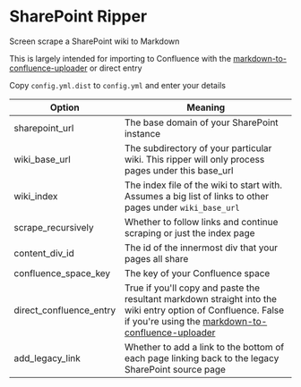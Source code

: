 SharePoint Ripper
=================

Screen scrape a SharePoint wiki to Markdown

This is largely intended for importing to Confluence with the [markdown-to-confluence-uploader](https://github.com/zorfling/markdown-to-confluence-uploader) or direct entry

Copy `config.yml.dist` to `config.yml` and enter your details

|Option|Meaning|
|------|-------|
|sharepoint_url|The base domain of your SharePoint instance|
|wiki_base_url|The subdirectory of your particular wiki. This ripper will only process pages under this base_url|
|wiki_index|The index file of the wiki to start with. Assumes a big list of links to other pages under `wiki_base_url`|
|scrape_recursively|Whether to follow links and continue scraping or just the index page|
|content_div_id|The id of the innermost div that your pages all share|
|confluence_space_key|The key of your Confluence space|
|direct_confluence_entry|True if you'll copy and paste the resultant markdown straight into the wiki entry option of Confluence. False if you're using the [markdown-to-confluence-uploader](https://github.com/zorfling/markdown-to-confluence-uploader)|
|add_legacy_link|Whether to add a link to the bottom of each page linking back to the legacy SharePoint source page|
